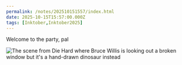 ```yaml
---
permalink: /notes/202510151557/index.html
date: 2025-10-15T15:57:00.000Z
tags: [Inktober,Inktober2025]
---
```


Welcome to the party, pal

![The scene from Die Hard where Bruce Willis is looking out a broken window but it's a hand-drawn dinosaur instead](https://cdn.rknight.me/site/2025/die-hard-dino.jpg)